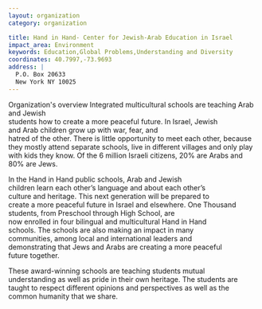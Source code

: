 ```yaml
---
layout: organization
category: organization

title: Hand in Hand- Center for Jewish-Arab Education in Israel
impact_area: Environment
keywords: Education,Global Problems,Understanding and Diversity
coordinates: 40.7997,-73.9693
address: |
  P.O. Box 20633
  New York NY 10025
---
```

Organization's overview
Integrated multicultural schools are teaching Arab and Jewish  
students how to create a more peaceful future. In Israel, Jewish  
and Arab children grow up with war, fear, and  
hatred of the other.  There is little opportunity to meet each other, because they mostly attend separate schools, live in different villages and only play with kids they know.  Of the 6 million Israeli citizens, 20% are Arabs and 80% are Jews. 
 
In the Hand in Hand public schools, Arab and Jewish  
children learn each other’s language and about each other’s  
culture and heritage.  This next generation will be prepared to  
create a more peaceful future in Israel and elsewhere. 
One Thousand students, from Preschool through High School, are  
now enrolled in four bilingual and multicultural Hand in Hand  
schools.  The schools are also making an impact in many  
communities, among local and international leaders and  
demonstrating that Jews and Arabs are creating a more peaceful  
future together.   
 
These award-winning schools are teaching students mutual  
understanding as well as pride in their own heritage.  The students are taught to respect different opinions and perspectives as well as the common humanity that we share.